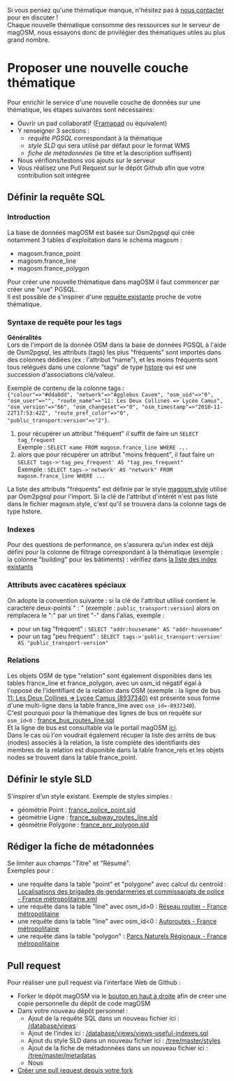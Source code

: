 Si vous pensez qu'une thématique manque, n'hésitez pas à [nous contacter](https://magosm.magellium.com/) pour en discuter !<br>
Chaque nouvelle thématique consomme des ressources sur le serveur de magOSM, nous essayons donc de privilégier des thématiques utiles au plus grand nombre.

# Proposer une nouvelle couche thématique

Pour enrichir le service d'une nouvelle couche de données sur une thématique, les étapes suivantes sont nécessaires:
* Ouvrir un pad collaboratif ([Framapad](https://framapad.org/fr/) ou équivalent) 
* Y renseigner 3 sections :
  * *requête PGSQL* correspondant à la thématique
  * *style SLD* qui sera utilisé par défaut pour le format WMS
  * *fiche de métadonnées* (le titre et la description suffisent)
* Nous vérifions/testons vos ajouts sur le serveur
* Vous réalisez une Pull Request sur le dépôt Github afin que votre contribution soit intégrée

## Définir la requête SQL

### Introduction
La base de données magOSM est basée sur Osm2pgsql qui crée notamment 3 tables d'exploitation dans le schéma magosm :
* magosm.france_point
* magosm.france_line
* magosm.france_polygon

Pour créer une nouvelle thématique dans magOSM il faut commencer par créer une "vue" PGSQL.<br>
Il est possible de s'inspirer d'une [requête existante](/tree/master/database/views) proche de votre thématique.

### Syntaxe de requête pour les tags

**Généralités**<br>
Lors de l'import de la donnée OSM dans la base de données PGSQL à l'aide de Osm2pgsql, les attributs (tags) les plus "fréquents" sont importés dans des colonnes dédiées (ex : l'attribut "name"), et les moins fréquents sont tous relégués dans une colonne "tags" de type [hstore](https://www.postgresql.org/docs/9.0/hstore.html) qui est une succession d'associations clé/valeur.<br>

Exemple de contenu de la colonne  tags :<br>
```{"colour"=>"#dda0dd", "network"=>"Agglobus Cavem", "osm_uid"=>"0", "osm_user"=>"", "route_name"=>"11: Les Deux Collines => Lycée Camus", "osm_version"=>"66", "osm_changeset"=>"0", "osm_timestamp"=>"2018-11-22T17:53:42Z", "route_pref_color"=>"0", "public_transport:version"=>"2"}```.

1. pour récupérer un attribut "fréquent" il suffit de faire un ```SELECT tag_frequent```<br>
Exemple : ```SELECT name FROM magosm.france_line WHERE ...```
2. alors que pour récupérer un attribut "moins fréquent", il faut faire un ```SELECT tags->'tag_peu_frequent' AS "tag_peu_frequent"```<br>
Exemple : ```SELECT tags->'network' AS "network" FROM magosm.france_line WHERE ...```

La liste des attributs "fréquents" est définie par le style [magosm.style](/blob/master/database/magosm.style ) utilisé par Osm2pgsql pour l'import. Si la clé de l'attribut d'intérêt n'est pas listé dans le fichier magosm.style, c'est qu'il se trouvera dans la colonne tags de type hstore.

### Indexes
Pour des questions de performance, on s'assurera qu'un index est déjà défini pour la colonne de filtrage correspondant à la thématique (exemple : la colonne "building" pour les bâtiments) : vérifiez dans [la liste des index existants](/blob/master/database/views/views-useful-indexes.sql)

### Attributs avec cacatères spéciaux
On adopte la convention suivante : si la clé de l'attribut utilisé contient le caractère deux-points " :  "  (exemple : ```public_transport:version```) alors on remplacera le ":" par un tiret "-" dans l'alias, exemple : 
* pour un tag "fréquent" : ```SELECT "addr:housename" AS "addr-housename"```
* pour un tag "peu fréquent" : ```SELECT tags->'public_transport:version' AS "public_transport-version"```


### Relations
Les objets OSM de type "relation" sont également disponibles dans les tables france_line et france_polygon, avec un osm_id négatif égal à l'opposé de l'identifiant de la relation dans OSM (exemple : la ligne de bus [11: Les Deux Collines => Lycée Camus (8937340)](https://www.openstreetmap.org/relation/8937340/) est présente sous forme d'une multi-ligne dans la table france_line avec ```osm_id=-8937340```).<br>
C'est pourquoi pour la thématique des lignes de bus on requête sur ```osm_id<0``` : [france_bus_routes_line.sql](/blob/master/database/views/france_bus_routes_line.sql)<br>
Et la ligne de bus est consultable via le portail magOSM [ici](http://magosm.magellium.com/portail/#/carte?z=14&lon=6.6595&lat=43.4217&tr=30&vLay=france_bus_routes_line).<br>
Dans le cas où l'on voudrait également récuper la liste des arrêts de bus (nodes) associés à la relation, la liste complète des identifiants des membres de la relation est disponible dans la table france_rels et les objets nodes se trouvent dans la table france_point.

## Définir le style SLD
S'inspirer d'un style existant. Exemple de styles simples :
* géométrie Point : [france_police_point.sld](/blob/master/styles/france_police_point.sld)
* géométrie Ligne : [france_subway_routes_line.sld](/blob/master/styles/france_subway_routes_line.sld)
* géométrie Polygone : [france_pnr_polygon.sld](/blob/master/styles/france_pnr_polygon.sld)


## Rédiger la fiche de métadonnées
Se limiter aux champs "Titre" et "Résumé".<br>
Exemples pour :
* une requête dans la table "point" et "polygone" avec calcul du centroïd : [Localisations des brigades de gendarmeries et commissariats de police - France métropolitaine.xml](http://open.isogeo.com/s/6da366a3991f4d42aa9d2a8f58a73af1/pHUOzxi2EayRSGnbHCbdZOXzQGN80/r/ff7980650742460aaba2075d6cc69e58)
* une requête dans la table "line" avec osm_id>0 : [Réseau routier - France métropolitaine](http://open.isogeo.com/s/6da366a3991f4d42aa9d2a8f58a73af1/pHUOzxi2EayRSGnbHCbdZOXzQGN80/r/62af719c4df84359b6b465105241476f)
* une requête dans la table "line" avec osm_id<0 : [Autoroutes - France métropolitaine](http://open.isogeo.com/s/6da366a3991f4d42aa9d2a8f58a73af1/pHUOzxi2EayRSGnbHCbdZOXzQGN80/r/bf7507c1a2b545ec941c98dbe02d6b0c)
* une requête dans la table "polygon" : [Parcs Naturels Régionaux - France métropolitaine](http://open.isogeo.com/s/6da366a3991f4d42aa9d2a8f58a73af1/pHUOzxi2EayRSGnbHCbdZOXzQGN80/r/a3b4c3fea4234b769083983c57db4d2e)

## Pull request
Pour réaliser une pull request via l'interface Web de Github :
* Forker le dépôt magOSM via le [bouton en haut à droite](https://github.com/magellium/magosm) afin de créer une copie personnelle du dépôt de code magOSM
* Dans votre nouveau dépôt personnel :
  * Ajout de la requête SQL dans un nouveau fichier ici : [/database/views](/tree/master/database/views)
  * Ajout de l’index ici :  [/database/views/views-useful-indexes.sql](/blob/master/database/views/views-useful-indexes.sql)
  * Ajout du style SLD dans un nouveau fichier ici : [/tree/master/styles](/tree/master/styles)
  * Ajout de la fiche de métadonnées dans un nouveau fichier ici : [/tree/master/metadatas](/tree/master/metadatas)
  * Nous
* [Créer une pull request depuis votre fork](https://help.github.com/articles/creating-a-pull-request-from-a-fork/)